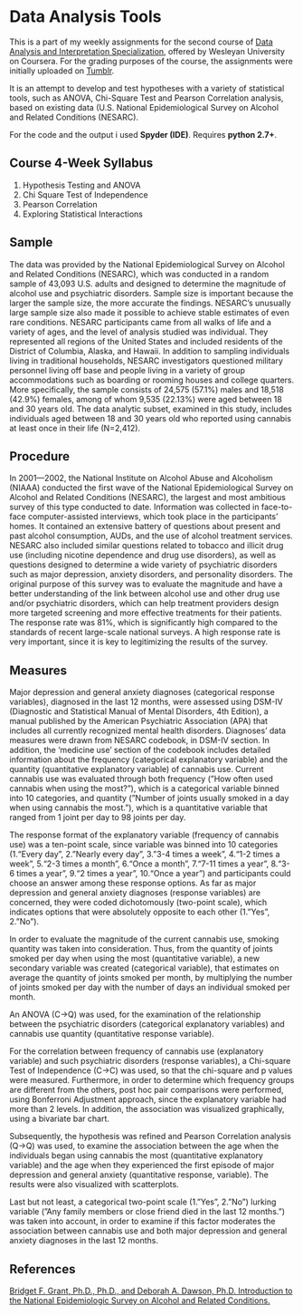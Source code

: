 # Data Analysis Tools
This is a part of my weekly assignments for the second course of [Data Analysis and Interpretation Specialization](https://www.coursera.org/specializations/data-analysis), offered by Wesleyan University on Coursera. For the grading purposes of the course, the assignments were initially uploaded on [Tumblr](https://gkontopas.tumblr.com/post/183023678322/assignmentweek-1-hypothesis-testing-and-anova).

It is an attempt to develop and test hypotheses with a variety of statistical tools, such as ANOVA, Chi-Square Test and Pearson Correlation analysis, based on existing data (U.S. National Epidemiological Survey on Alcohol and Related Conditions (NESARC).

For the code and the output i used **Spyder (IDE)**. Requires **python 2.7+**.
## Course 4-Week Syllabus
1. Hypothesis Testing and ANOVA
2. Chi Square Test of Independence
3. Pearson Correlation
4. Exploring Statistical Interactions

## Sample
The data was provided by the National Epidemiological Survey on Alcohol and Related Conditions (NESARC), which was conducted in a random sample of 43,093 U.S. adults and designed to determine the magnitude of alcohol use and psychiatric disorders. Sample size is important because the larger the sample size, the more accurate the findings. NESARC’s unusually large sample size also made it possible to achieve stable estimates of even rare conditions. NESARC participants came from all walks of life and a variety of ages, and the level of analysis studied was individual. They represented all regions of the United States and included residents of the District of Columbia, Alaska, and Hawaii. In addition to sampling individuals living in traditional households, NESARC investigators questioned military personnel living off base and people living in a variety of group accommodations such as boarding or rooming houses and college quarters. More specifically, the sample consists of 24,575 (57.1%) males and 18,518 (42.9%) females, among of whom 9,535 (22.13%) were aged between 18 and 30 years old. The data analytic subset, examined in this study, includes individuals aged between 18 and 30 years old who reported using cannabis at least once in their life (N=2,412).

## Procedure
In 2001—2002, the National Institute on Alcohol Abuse and Alcoholism (NIAAA) conducted the first wave of the National Epidemiological Survey on Alcohol and Related Conditions (NESARC), the largest and most ambitious survey of this type conducted to date. Information was collected in face-to-face computer-assisted interviews, which took place in the participants’ homes. It contained an extensive battery of questions about present and past alcohol consumption, AUDs, and the use of alcohol treatment services. NESARC also included similar questions related to tobacco and illicit drug use (including nicotine dependence and drug use disorders), as well as questions designed to determine a wide variety of psychiatric disorders such as major depression, anxiety disorders, and personality disorders. The original purpose of this survey was to evaluate the magnitude and have a better understanding of the link between alcohol use and other drug use and/or psychiatric disorders, which can help treatment providers design more targeted screening and more effective treatments for their patients. The response rate was 81%, which is significantly high compared to the standards of recent large-scale national surveys. A high response rate is very important, since it is key to legitimizing the results of the survey.

## Measures
Major depression and general anxiety diagnoses (categorical response variables), diagnosed in the last 12 months, were assessed using DSM-IV (Diagnostic and Statistical Manual of Mental Disorders, 4th Edition), a manual published by the American Psychiatric Association (APA) that includes all currently recognized mental health disorders. Diagnoses’ data measures were drawn from NESARC codebook, in DSM-IV section. In addition, the ‘medicine use’ section of the codebook includes detailed information about the frequency (categorical explanatory variable) and the quantity (quantitative explanatory variable) of cannabis use. Current cannabis use was evaluated through both frequency (”How often used cannabis when using the most?”), which is a categorical variable binned into 10 categories, and quantity (”Number of joints usually smoked in a day when using cannabis the most.”), which is a quantitative variable that ranged from 1 joint per day to 98 joints per day.

The response format of the explanatory variable (frequency of cannabis use) was a ten-point scale, since variable was binned into 10 categories (1.“Every day”, 2.”Nearly every day”, 3.”3-4 times a week”, 4.“1-2 times a week”, 5.“2-3 times a month”, 6.“Once a month”, 7.“7-11 times a year”, 8.“3-6 times a year”, 9.“2 times a year”, 10.“Once a year”) and participants could choose an answer among these response options. As far as major depression and general anxiety diagnoses (response variables) are concerned, they were coded dichotomously (two-point scale), which indicates options that were absolutely opposite to each other (1.”Yes”, 2.”No”).

In order to evaluate the magnitude of the current cannabis use, smoking quantity was taken into consideration. Thus, from the quantity of joints smoked per day when using the most (quantitative variable), a new secondary variable was created (categorical variable), that estimates on average the quantity of joints smoked per month, by multiplying the number of joints smoked per day with the number of days an individual smoked per month.   

An ANOVA (C->Q) was used, for the examination of the relationship between the psychiatric disorders (categorical explanatory variables) and cannabis use quantity (quantitative response variable).

For the correlation between frequency of cannabis use (explanatory variable) and such psychiatric disorders (response variables), a Chi-square Test of Independence (C->C) was used, so that the chi-square and p values were measured. Furthermore, in order to determine which frequency groups are different from the others, post hoc pair comparisons were performed, using Bonferroni Adjustment approach, since the explanatory variable had more than 2 levels. In addition, the association was visualized graphically, using a bivariate bar chart.

Subsequently, the hypothesis was refined and Pearson Correlation analysis (Q->Q) was used, to examine the association between the age when the individuals began using cannabis the most (quantitative explanatory variable) and the age when they experienced the first episode of major depression and general anxiety (quantitative response, variable). The results were also visualized with scatterplots. 

Last but not least, a categorical two-point scale (1.”Yes”, 2.”No”) lurking variable (”Any family members or close friend died in the last 12 months.”) was taken into account, in order to examine if this factor moderates the association between cannabis use and both major depression and general anxiety diagnoses in the last 12 months.

## References
[Bridget F. Grant, Ph.D., Ph.D., and Deborah A. Dawson, Ph.D. Introduction to the National Epidemiologic Survey on Alcohol and Related Conditions.](https://pubs.niaaa.nih.gov/publications/arh29-2/74-78.pdf)
